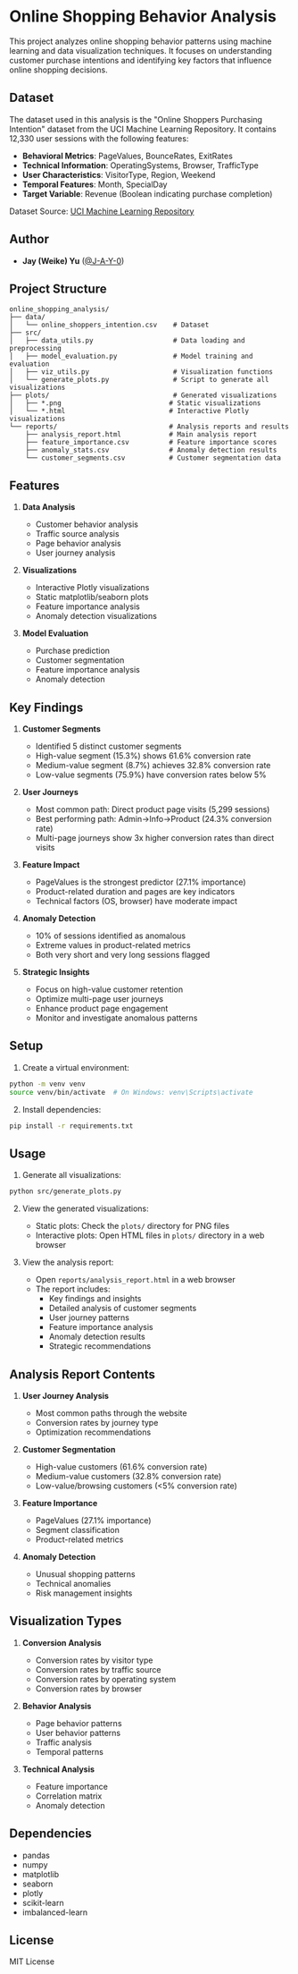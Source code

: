 # Online Shopping Behavior Analysis

This project analyzes online shopping behavior patterns using machine learning and data visualization techniques. It focuses on understanding customer purchase intentions and identifying key factors that influence online shopping decisions.

## Dataset
The dataset used in this analysis is the "Online Shoppers Purchasing Intention" dataset from the UCI Machine Learning Repository. It contains 12,330 user sessions with the following features:

- **Behavioral Metrics**: PageValues, BounceRates, ExitRates
- **Technical Information**: OperatingSystems, Browser, TrafficType
- **User Characteristics**: VisitorType, Region, Weekend
- **Temporal Features**: Month, SpecialDay
- **Target Variable**: Revenue (Boolean indicating purchase completion)

Dataset Source: [UCI Machine Learning Repository](https://archive.ics.uci.edu/ml/datasets/Online+Shoppers+Purchasing+Intention+Dataset)

## Author
- **Jay (Weike) Yu** ([@J-A-Y-0](https://github.com/J-A-Y-0))

## Project Structure

```
online_shopping_analysis/
├── data/
│   └── online_shoppers_intention.csv    # Dataset
├── src/
│   ├── data_utils.py                    # Data loading and preprocessing
│   ├── model_evaluation.py              # Model training and evaluation
│   ├── viz_utils.py                     # Visualization functions
│   └── generate_plots.py                # Script to generate all visualizations
├── plots/                               # Generated visualizations
│   ├── *.png                           # Static visualizations
│   └── *.html                          # Interactive Plotly visualizations
└── reports/                            # Analysis reports and results
    ├── analysis_report.html            # Main analysis report
    ├── feature_importance.csv          # Feature importance scores
    ├── anomaly_stats.csv               # Anomaly detection results
    └── customer_segments.csv           # Customer segmentation data
```

## Features

1. **Data Analysis**
   - Customer behavior analysis
   - Traffic source analysis
   - Page behavior analysis
   - User journey analysis

2. **Visualizations**
   - Interactive Plotly visualizations
   - Static matplotlib/seaborn plots
   - Feature importance analysis
   - Anomaly detection visualizations

3. **Model Evaluation**
   - Purchase prediction
   - Customer segmentation
   - Feature importance analysis
   - Anomaly detection

## Key Findings

1. **Customer Segments**
   - Identified 5 distinct customer segments
   - High-value segment (15.3%) shows 61.6% conversion rate
   - Medium-value segment (8.7%) achieves 32.8% conversion rate
   - Low-value segments (75.9%) have conversion rates below 5%

2. **User Journeys**
   - Most common path: Direct product page visits (5,299 sessions)
   - Best performing path: Admin->Info->Product (24.3% conversion rate)
   - Multi-page journeys show 3x higher conversion rates than direct visits

3. **Feature Impact**
   - PageValues is the strongest predictor (27.1% importance)
   - Product-related duration and pages are key indicators
   - Technical factors (OS, browser) have moderate impact

4. **Anomaly Detection**
   - 10% of sessions identified as anomalous
   - Extreme values in product-related metrics
   - Both very short and very long sessions flagged

5. **Strategic Insights**
   - Focus on high-value customer retention
   - Optimize multi-page user journeys
   - Enhance product page engagement
   - Monitor and investigate anomalous patterns

## Setup

1. Create a virtual environment:
```bash
python -m venv venv
source venv/bin/activate  # On Windows: venv\Scripts\activate
```

2. Install dependencies:
```bash
pip install -r requirements.txt
```

## Usage

1. Generate all visualizations:
```bash
python src/generate_plots.py
```

2. View the generated visualizations:
   - Static plots: Check the `plots/` directory for PNG files
   - Interactive plots: Open HTML files in `plots/` directory in a web browser

3. View the analysis report:
   - Open `reports/analysis_report.html` in a web browser
   - The report includes:
     - Key findings and insights
     - Detailed analysis of customer segments
     - User journey patterns
     - Feature importance analysis
     - Anomaly detection results
     - Strategic recommendations

## Analysis Report Contents

1. **User Journey Analysis**
   - Most common paths through the website
   - Conversion rates by journey type
   - Optimization recommendations

2. **Customer Segmentation**
   - High-value customers (61.6% conversion rate)
   - Medium-value customers (32.8% conversion rate)
   - Low-value/browsing customers (<5% conversion rate)

3. **Feature Importance**
   - PageValues (27.1% importance)
   - Segment classification
   - Product-related metrics

4. **Anomaly Detection**
   - Unusual shopping patterns
   - Technical anomalies
   - Risk management insights

## Visualization Types

1. **Conversion Analysis**
   - Conversion rates by visitor type
   - Conversion rates by traffic source
   - Conversion rates by operating system
   - Conversion rates by browser

2. **Behavior Analysis**
   - Page behavior patterns
   - User behavior patterns
   - Traffic analysis
   - Temporal patterns

3. **Technical Analysis**
   - Feature importance
   - Correlation matrix
   - Anomaly detection

## Dependencies

- pandas
- numpy
- matplotlib
- seaborn
- plotly
- scikit-learn
- imbalanced-learn

## License

MIT License